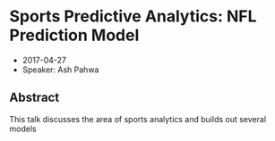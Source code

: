 # Sports Predictive Analytics: NFL Prediction Model

* 2017-04-27
* Speaker: Ash Pahwa

## Abstract
This talk discusses the area of sports analytics and builds out several models
